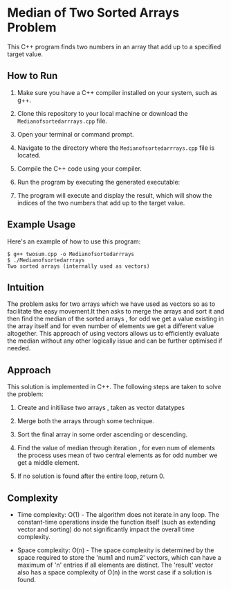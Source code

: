 # Median of Two Sorted Arrays Problem

This C++ program finds two numbers in an array that add up to a specified target value.

## How to Run

1. Make sure you have a C++ compiler installed on your system, such as g++.

2. Clone this repository to your local machine or download the `Medianofsortedarrrays.cpp` file.

3. Open your terminal or command prompt.

4. Navigate to the directory where the `Medianofsortedarrrays.cpp` file is located.

5. Compile the C++ code using your compiler.

6. Run the program by executing the generated executable:

7. The program will execute and display the result, which will show the indices of the two numbers that add up to the target value.

## Example Usage

Here's an example of how to use this program:

```shell
$ g++ twosum.cpp -o Medianofsortedarrrays
$ ./Medianofsortedarrrays
Two sorted arrays (internally used as vectors)
```

## Intuition
The problem asks for two arrays which we have used as vectors so as to facilitate the easy movement.It then asks to merge the arrays and sort it and then find the median of the sorted arrays , for odd we get a value existing in the array itself and for even number of elements we get a different value altogether. This approach of using vectors allows us to efficiently evaluate the median without any other logically issue and can be further optimised if needed.

## Approach
This solution is implemented in C++. The following steps are taken to solve the problem:

1. Create and initiliase two arrays , taken as vector datatypes

2. Merge both the arrays through some technique.

3. Sort the final array in some order ascending or descending.

4. Find the value of median through iteration , for even num of elements the process uses mean of two central elements as for odd number we get a middle element.

6. If no solution is found after the entire loop, return 0.

## Complexity

- Time complexity: O(1) - The algorithm does not iterate in any loop. The constant-time operations inside the function itself (such as extending vector and sorting) do not significantly impact the overall time complexity.

- Space complexity: O(n) - The space complexity is determined by the space required to store the 'num1 and num2' vectors, which can have a maximum of 'n' entries if all elements are distinct. The 'result' vector also has a space complexity of O(n) in the worst case if a solution is found.





